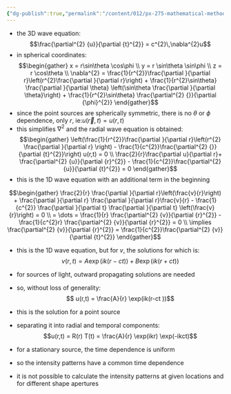 ```yaml
---
{"dg-publish":true,"permalink":"/content/012/px-275-mathematical-methods/term-2/i-optics/px-275-i3-point-sources-in-3-d/","noteIcon":"1","created":"2025-08-27T13:15:23.959+01:00","updated":"2025-03-27T12:54:31.000+00:00"}
---
```


- the 3D wave equation:
$$\frac{\partial^{2} {u}}{\partial {t}^{2}} = c^{2}\,\nabla^{2}u$$
- in spherical coordinates:
$$\begin{gather}
x = r\sin\theta \cos\phi \\
y = r \sin\theta \sin\phi \\
z = r \cos\theta \\
\nabla^{2} = \frac{1}{r^{2}}\frac{\partial }{\partial r}\left(r^{2}\frac{\partial }{\partial r}\right) + \frac{1}{r^{2}\sin\theta} \frac{\partial }{\partial \theta} \left(\sin\theta \frac{\partial }{\partial \theta}\right) + \frac{1}{r^{2}\sin\theta} \frac{\partial^{2} {}}{\partial {\phi}^{2}}
\end{gather}$$
- since the point sources are spherically symmetric, there is no $\theta$ or $\phi$ dependence, only $r$, ie:$u(\vec r, t) = u(r,t)$
- this simplifies $\nabla^{2}$ and the radial wave equation is obtained:
$$\begin{gather}
\left(\frac{1}{r^{2}}\frac{\partial }{\partial r}\left(r^{2} \frac{\partial }{\partial r} \right) - \frac{1}{c^{2}}\frac{\partial^{2} {}}{\partial {t}^{2}}\right) u(r,t) = 0 \\
\frac{2}{r}\frac{\partial u}{\partial r}+ \frac{\partial^{2} {u}}{\partial {r}^{2}} - \frac{1}{c^{2}}\frac{\partial^{2} {u}}{\partial {t}^{2}} = 0
\end{gather}$$
- this is the 1D wave equation with an additional term in the beginning

$$\begin{gather}
\frac{2}{r} \frac{\partial }{\partial r}\left(\frac{v}{r}\right) + \frac{\partial }{\partial r} \frac{\partial }{\partial r}\frac{v}{r} - \frac{1}{c^{2}} \frac{\partial }{\partial t} \frac{\partial }{\partial t} \left(\frac{v}{r}\right) = 0 \\
= \dots = \frac{1}{r} \frac{\partial^{2} {v}}{\partial {r}^{2}} - \frac{1}{c^{2}r} \frac{\partial^{2} {v}}{\partial {r}^{2}} = 0 \\
\implies \frac{\partial^{2} {v}}{\partial {r}^{2}} = \frac{1}{c^{2}}\frac{\partial^{2} {v}}{\partial {t}^{2}}
\end{gather}$$
- this is the 1D wave equation, but for $v$, the solutions for which is:
$$v(r,t) = A\exp(ik(r-ct)) + B\exp(ik(r+ct))$$
- for sources of light, outward propagating solutions are needed
- so, without loss of generality:
$$ u(r,t) = \frac{A}{r} \exp(ik(r-ct ))$$
- this is the solution for a point source

- separating it into radial and temporal components:
$$u(r,t) = R(r) T(t) = \frac{A}{r} \exp(ikr) \exp(-ikct)$$
- for a stationary source, the time dependence is uniform
- so the intensity patterns have a common time dependence
- it is not possible to calculate the intensity patterns at given locations and for different shape apertures
 
